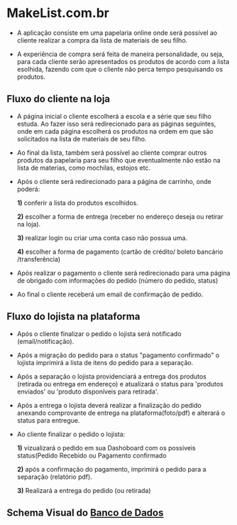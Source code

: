 # MakeList.com.br
- A aplicação consiste em uma papelaria online onde será possível ao cliente realizar a compra da lista de materiais de seu filho.

- A experiência de compra será feita de maneira personalidade, ou seja, para cada cliente serão apresentados os produtos de acordo com a lista esolhida, fazendo com que o cliente não perca tempo pesquisando os produtos. 

## Fluxo do cliente na loja

- A página inicial o cliente escolherá a escola e a série que seu filho estuda. Ao fazer isso será redirecionado para as páginas seguintes, onde em cada página escolherá os produtos na ordem em que são solicitados na lista de materiais de seu filho. 

- Ao final da lista, também será possível ao cliente comprar outros produtos da papelaria para seu filho que eventualmente não estão na lista de materias, como mochilas, estojos etc.

- Após o cliente será redirecionado para a página de carrinho, onde poderá:

    **1)** conferir a lista do produtos escolhidos.

    **2)** escolher a forma de entrega (receber no endereço deseja ou retirar na loja).

    **3)** realizar login ou criar uma conta caso não possua uma. 

    **4)** escolher a forma de pagamento (cartão de crédito/ boleto bancário /transferência)

- Após realizar o pagamento o cliente será redirecionado para uma página de obrigado com informações do pedido (número do pedido, status)

- Ao final o cliente receberá um email de confirmação de pedido.

## Fluxo do lojista na plataforma

- Após o cliente finalizar o pedido o lojista será notificado (email/notificação).

- Após a migração do pedido para o status "pagamento confirmado" o lojista imprimirá a lista de itens do pedido para a separação.

- Após a separação o lojista providenciará a entrega dos produtos (retirada ou entrega em endereço) e atualizará o status para 'produtos enviados' ou 'produto disponíveis para retirada'.

- Após a entrega o lojista deverá realizar a finalização do pedido anexando comprovante de entrega na plataforma(foto/pdf) e alterará o status para entregue.

- Ao cliente finalizar o pedido o lojista:

    **1)** vizualizará o pedido em sua Dashoboard com os possíveis status(Pedido Recebido ou Pagamento confirmado

    **2)** após a confirmação do pagamento, imprimirá o pedido para a separação (relatório pdf).

    **3)** Realizará a entrega do pedido (ou retirada)

## Schema Visual do [Banco de Dados](https://whimsical.com/PZSTqGP7fPPR9m2iDRe66A)


     
      



      
   
   
      
      
